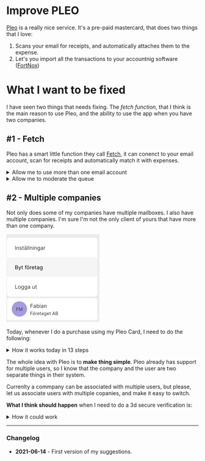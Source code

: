 # Improve PLEO

[Pleo]() is a really nice service. It's a pre-paid mastercard, that does two things that I love:

1. Scans your email for receipts, and automatically attaches them to the expense.
2. Let's you import all the transactions to your accountnig software ([FortNox](https://www.fortnox.se/))


# What I want to be fixed

I have seen two things that needs fixing. The *fetch function*, that I think is the main reason to use Pleo, and the ability to use the app when you have two companies.
## #1 - Fetch

Pleo has a smart little function they call [Fetch](https://pleo.io/se/fetch), it can conenct to your email account, scan for receipts and automatically match it with expenses.

<details>
<summary>Allow me to use more than one email account</summary>

### Allow me to use more than one email account

Right now I can only connect one email account. For most people, this might be okay. But I do run multiple separate businesses in my company, they all have their own email setup, and work as independent teams.

Your service only allows me to connect to ONE email account. The API you are using allows you to connect with multiple accounts.

<kbd>
<img width="420" src="img/pleo_fetch.png">
</kbd>

</details>



<details>
<summary>Allow me to moderate the queue</summary>

### Allow me to moderate the queue

Sometimes you get it wrong. I had a charge of **SEK 6** made by **Google**, and you connected it with a **SEK 3 654** invoice from **Amazon Web Services**.

**I would like to:**
- Disconnect that document
- Click a button to fetch other possible matches.
- If you get multiple options, let me see and choose.
</details>

## #2 - Multiple companies

Not only does some of my companies have multiple mailboxes. I also have multiple companies. I'm sure I'm not the only client of yours that have more than one company.

<kbd>
<img src="img/pleo_byt_foretag.png" width="244">
</kbd>



Today, whenever I do a purchase using my Pleo Card, I need to do the following:


<details>
<summary>How it works today in 13 steps</summary>

1. Enter my card details on the website
2. Submit the form, which kicks in 3D Secure, it asks me to verify the purchase in the app.
3. Start the PLEO app on my phone
4. Enter my passcode, or use FaceID to unlock the app.
5. Click the user icon in the bottom right.
6. Scroll down to the "LOGOUT" link.
7. Click "LOGOUT and get taken to the login screen.
8. Click "CONTINUE"
9. Enter my email
10. Click "CONTINUE"
11. Enter my passcode, that triggers an sms being sent to me.
12. Enter the code from my SMS.
13. NOW i can approve the purchase.
</details>

The whole idea with Pleo is to **make thing simple**. Pleo already has support for multiple users, so I know that the company and the user are two separate things in their system.

Currenlty a commpany can be associated with multiple users, but please, let us associate users with multiple copanies, and make it easy to switch.

**What I think should happen** when I need to do a 3d secure verification is:

<details><summary>How it could work</summary>

1. Enter my card details on the website
2. Submit the form, which kicks in 3D Secure, it asks me to verify the purchase in the app.
3. Start the PLEO app on my phone
4. Enter my passcode, or use FaceID to unlock the app.
5. Approve the purcahse. The dialog should say something like this:

<kbd align="center">
&nbsp;

**Glesys&nbsp;AB** 

wants to charge

**SEK&nbsp;199**

from

&nbsp;&nbsp;&nbsp;&nbsp;&nbsp;**Fabian&nbsp;Mosserg&nbsp;AB**&nbsp;&nbsp;&nbsp;&nbsp;&nbsp;

<kbd align="center">Accept</kbd> <kbd align="center">Reject</kbd> 

</kbd>

</details>

---

### Changelog

- **2021-06-14** - First version of my suggestions.